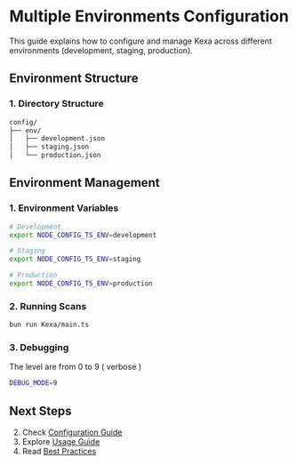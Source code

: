 # Multiple Environments Configuration

This guide explains how to configure and manage Kexa across different environments (development, staging, production).

## Environment Structure

### 1. Directory Structure

```bash
config/
├── env/
│   ├── development.json
│   ├── staging.json
│   └── production.json
```

## Environment Management

### 1. Environment Variables

```bash
# Development
export NODE_CONFIG_TS_ENV=development

# Staging
export NODE_CONFIG_TS_ENV=staging

# Production
export NODE_CONFIG_TS_ENV=production
```

### 2. Running Scans

```bash
bun run Kexa/main.ts
```

### 3. Debugging
The level are from 0 to 9 ( verbose )

```bash
DEBUG_MODE=9
```

## Next Steps

2. Check [Configuration Guide](../configuration/README.md)
3. Explore [Usage Guide](../usage/README.md)
4. Read [Best Practices](../usage/README.md#best-practices)
